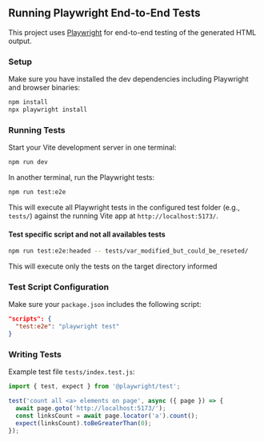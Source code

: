 ## Running Playwright End-to-End Tests

This project uses [Playwright](https://playwright.dev) for end-to-end testing of the generated HTML output.

### Setup

Make sure you have installed the dev dependencies including Playwright and browser binaries:

```bash
npm install
npx playwright install
```


### Running Tests

Start your Vite development server in one terminal:

```bash
npm run dev
```

In another terminal, run the Playwright tests:

```bash
npm run test:e2e
```

This will execute all Playwright tests in the configured test folder (e.g., `tests/`) against the running Vite app at `http://localhost:5173/`.

#### Test specific script and not all availables tests
```bash
npm run test:e2e:headed -- tests/var_modified_but_could_be_reseted/
```

This will execute only the tests on the target directory informed

### Test Script Configuration

Make sure your `package.json` includes the following script:

```json
"scripts": {
  "test:e2e": "playwright test"
}
```


### Writing Tests

Example test file `tests/index.test.js`:

```js
import { test, expect } from '@playwright/test';

test('count all <a> elements on page', async ({ page }) => {
  await page.goto('http://localhost:5173/');
  const linksCount = await page.locator('a').count();
  expect(linksCount).toBeGreaterThan(0);
});
```

